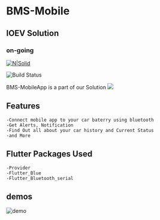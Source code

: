 # BMS-Mobile
## IOEV Solution 
### on-going
[![N|Solid](https://resume.mukamal.ninja/images/logo.png)](https://resume.mukamal.ninja/)

![Build Status](https://travis-ci.org/joemccann/dillinger.svg?branch=master)

BMS-MobileApp is a part of our Solution ![](https://github.com/yousefabdelbadea/BMS/tree/master) 
## Features
    -Connect mobile app to your car baterry using bluetooth
    -Get Alerts, Notification
    -Find Out all about your car history and Current Status
    -and More

## Flutter Packages Used
    -Provider
    -Flutter_Blue
    -Flutter_Bluetooth_serial


## demos
![demo](https://github.com/yousefabdelbadea/BMS/blob/MobileApp/demos/Screen_Recording_20210401-202950.gif)

